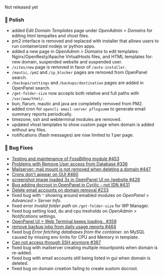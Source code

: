 Not released yet

### 💅 Polish
- added *Edit Domain Templates* page under *OpenAdmin > Domains* for editing html tempaltes and vhost files.
- pm2 interface is removed and replaced with installer that allows users to run containerized nodejs or python apps.
- added a new page in *OpenAdmin > Domains* to edit templates: Nginx/OpenResty/Apache VirtualHosts files, and HTML templates for: new domain, suspended website and suspended user.
- `/sites/new` page is removed in favor of `/auto-installer`.
- `/mautic`, `/pm2` and `/ip_blocker` pages are removed from OpenPanel search.
- `/backups/settings` and `/backups/destination` pages are added in OpenPanel search.
- `/get-folder-size` now accepts both relative and full paths with `/var/www/html/`.
- bun, flarum, mautic and java are completelly removed from PM2.
- added cron for `opencli email-server pflogsumm` to generate email summary reports periodically.
- timezone, ssh and webterminal modules are removed.
- updated vhost templates to show custom page when domain is added without any files.
- notifications (flash messages) are now limited to 1 per page.

### 🐛 Bug Fixes
- [Testing and maintenance of FossBilling module #453](https://github.com/stefanpejcic/OpenPanel/issues/453)
- [Problems with Remove User access from Database #336](https://github.com/stefanpejcic/OpenPanel/issues/336)
- [Mailserver: mail mount is not removed when deleting a domain #447](https://github.com/stefanpejcic/OpenPanel/issues/447)
- [Crons don't appear on GUI #460](https://github.com/stefanpejcic/OpenPanel/issues/460)
- [screenshot image loaded 3x in OpenPanel UI on /website #426](https://github.com/stefanpejcic/OpenPanel/issues/426)
- [Bug adding docroot in OpenPanel in Cyrilic - not IDN #431](https://github.com/stefanpejcic/OpenPanel/issues/431)
- [Delete email accounts on domain removal #233](https://github.com/stefanpejcic/OpenPanel/issues/233)
- fixed bug with `"` showing around emabled modules on *OpenPanel > Advanced > Server Info*.
- fixed error *Invalid folder path* on `/get-folder-size` for WP Manager.
- fixed bug setting load, du and cpu tresholds on *OpenAdmin > Notifications* settings.
- [OpenPanel UI > Web Terminal keeps loading.. #359](https://github.com/stefanpejcic/OpenPanel/issues/359)
- [remove backup jobs from daily usage reports #464](https://github.com/stefanpejcic/OpenPanel/issues/464)
- fixed bug *Error fetching databases from the container.* on MySQL caused by missing env limits for CPU and Memory in template.
- [Can not access through SSH anymore #367](https://github.com/stefanpejcic/OpenPanel/issues/367)
- fixed bug with mailserver creating multiple mountpoints when domain is re-added.
- fixed bug with email accounts still being listed in gui when domain is deleted.
- fixed bug on domain creation failing to create sustom docroot.

